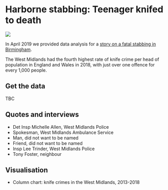 # Harborne stabbing: Teenager knifed to death

![](https://ichef.bbci.co.uk/news/624/cpsprodpb/13234/production/_106588387_wmknifedec-nc.png)

In April 2019 we provided data analysis for a [story on a fatal stabbing in Birmingham](https://www.bbc.co.uk/news/uk-england-48044623).

The West Midlands had the fourth highest rate of knife crime per head of population in England and Wales in 2018, with just over one offence for every 1,000 people.

## Get the data

TBC

## Quotes and interviews

* Det Insp Michelle Allen, West Midlands Police
* Spokesman, West Midlands Ambulance Service
* Man, did not want to be named
* Friend, did not want to be named
* Insp Lee Trinder, West Midlands Police
* Tony Foster, neighbour

## Visualisation

* Column chart: knife crimes in the West Midlands, 2013-2018
